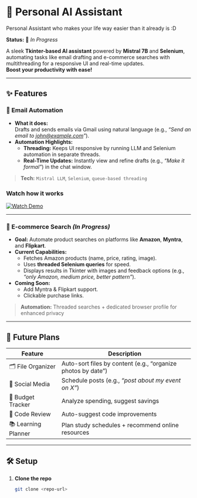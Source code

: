 # 🧠 Personal AI Assistant  
Personal Assistant who makes your life way easier than it already is :D

**Status:** 🚧 *In Progress*  

A sleek **Tkinter-based AI assistant** powered by **Mistral 7B** and **Selenium**, automating tasks like email drafting and e-commerce searches with multithreading for a responsive UI and real-time updates.  
**Boost your productivity with ease!**

---

## ✨ Features

### 📧 Email Automation
- **What it does:**  
  Drafts and sends emails via Gmail using natural language (e.g., *“Send an email to john@example.com”*).
- **Automation Highlights:**
  - **Threading:** Keeps UI responsive by running LLM and Selenium automation in separate threads.
  - **Real-Time Updates:** Instantly view and refine drafts (e.g., *“Make it formal”*) in the chat window.

> **Tech:** `Mistral LLM`, `Selenium`, `queue-based threading`

### Watch how it works
[![Watch Demo](demo/demo.png)](demo/demo.mp4)

---

### 🛒 E-commerce Search *(In Progress)*
- **Goal:** Automate product searches on platforms like **Amazon**, **Myntra**, and **Flipkart**.
- **Current Capabilities:**
  - Fetches Amazon products (name, price, rating, image).
  - Uses **threaded Selenium queries** for speed.
  - Displays results in Tkinter with images and feedback options (e.g., *“only Amazon, medium price, better pattern”*).
- **Coming Soon:**
  - Add Myntra & Flipkart support.
  - Clickable purchase links.

> **Automation:** Threaded searches + dedicated browser profile for enhanced privacy

---

## 🔮 Future Plans

| Feature            | Description                                                |
|--------------------|------------------------------------------------------------|
| 🗂️ File Organizer   | Auto-sort files by content (e.g., “organize photos by date”) |
| 📢 Social Media     | Schedule posts (e.g., *“post about my event on X”*)         |
| 💸 Budget Tracker   | Analyze spending, suggest savings                          |
| 🧠 Code Review      | Auto-suggest code improvements                              |
| 📚 Learning Planner | Plan study schedules + recommend online resources          |

---

## 🛠️ Setup

1. **Clone the repo**  
   ```bash
   git clone <repo-url>
